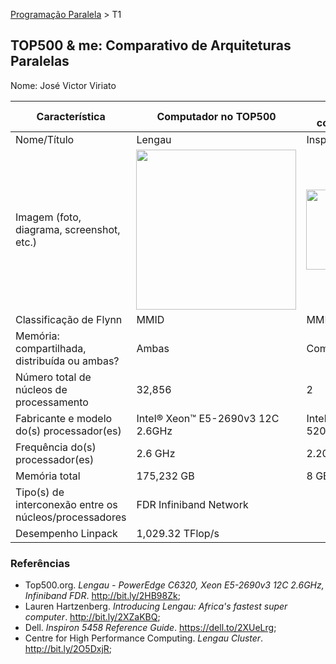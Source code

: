 [Programação Paralela](https://github.com/AndreaInfUFSM/elc139-2018a) > T1

TOP500 & me: Comparativo de Arquiteturas Paralelas
--------------------------------------------------

Nome: José Victor Viriato 

| Característica                                            | Computador no TOP500  | Meu computador  |
| --------------------------------------------------------- | --------------------- | --------------- |
| Nome/Título                                               |        Lengau         |  Inspiron 5458  |
| Imagem (foto, diagrama, screenshot, etc.)                 | <img src="https://i.imgur.com/MfWe2Hs.jpg" width="256"> | <img src="https://i.imgur.com/8hvpoJq.jpg" width="128">|
| Classificação de Flynn                                    |     MMID              |  MMID           |
| Memória: compartilhada, distribuída ou ambas?             |     Ambas             |  Compartilhada  |
| Número total de núcleos de processamento                  |     32,856            |  2              |
| Fabricante e modelo do(s) processador(es)                 |Intel® Xeon™ E5-2690v3 12C 2.6GHz|Intel® Core™ i5-5200U|
| Frequência do(s) processador(es)                          |     2.6 GHz           |  2.20 GHz       |
| Memória total                                             |     175,232 GB        |  8 GB           |
| Tipo(s) de interconexão entre os núcleos/processadores    | FDR Infiniband Network|                 |
| Desempenho Linpack                                        |   1,029.32 TFlop/s    |                 |

### Referências
- Top500.org. *Lengau - PowerEdge C6320, Xeon E5-2690v3 12C 2.6GHz, Infiniband FDR*. http://bit.ly/2HB98Zk;
- Lauren Hartzenberg. *Introducing Lengau: Africa's fastest super computer*. http://bit.ly/2XZaKBQ;
- Dell. *Inspiron 5458 Reference Guide*. https://dell.to/2XUeLrg;
- Centre for High Performance Computing. *Lengau Cluster*. http://bit.ly/2O5DxjR;
